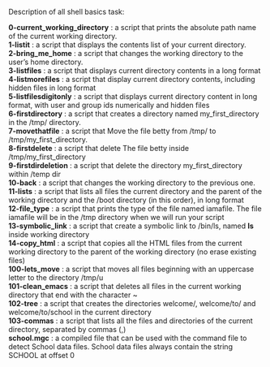 Description of all shell basics task:  

**0-current_working_directory** : a script that prints the absolute path name of the current working directory.  
**1-listit** : a script that displays the contents list of your current directory.  
**2-bring_me_home** : a script that changes the working directory to the user’s home directory.  
**3-listfiles** : a script that displays current directory contents in a long format  
**4-listmorefiles** : a script that display current directory contents, including hidden files in long format  
**5-listfilesdigitonly** : a script that displays current directory content in long format, with user and group ids numerically and hidden files  
**6-firstdirectory** : a script that creates a directory named my_first_directory in the /tmp/ directory.  
**7-movethatfile** : a script that Move the file betty from /tmp/ to /tmp/my_first_directory.  
**8-firstdelete** : a script that delete The file betty inside /tmp/my_first_directory  
**9-firstdirdeletion** : a script that delete the directory my_first_directory within /temp dir  
**10-back** : a script that changes the working directory to the previous one.  
**11-lists** : a script that lists all files the current directory and the parent of the working directory and the /boot directory (in this order), in long format  
**12-file_type** : a script that prints the type of the file named iamafile. The file iamafile will be in the /tmp directory when we will run your script  
**13-symbolic_link** :  a script that create a symbolic link to /bin/ls, named __ls__ inside working directory  
**14-copy_html** : a script that copies all the HTML files from the current working directory to the parent of the working directory (no erase existing files)  
**100-lets_move** : a script that moves all files beginning with an uppercase letter to the directory /tmp/u  
**101-clean_emacs** : a script that deletes all files in the current working directory that end with the character ~  
**102-tree** : a script that creates the directories welcome/, welcome/to/ and welcome/to/school in the current directory  
**103-commas** : a script that lists all the files and directories of the current directory, separated by commas (,)  
**school.mgc** :  a compiled file that can be used with the command file to detect School data files. School data files always contain the string SCHOOL at offset 0  
